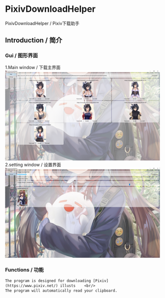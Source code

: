 # PixivDownloadHelper
PixivDownloadHelper / Pixiv下载助手
## Introduction / 简介
### Gui / 图形界面
1.Main window / 下载主界面
    ![image](https://github.com/ShimaSh1ma/PixivDownloadHelper/blob/master/introduction/mainWindow.png)
2.setting window / 设置界面
    ![image](https://github.com/ShimaSh1ma/PixivDownloadHelper/blob/master/introduction/settingWindow.jpg)
### Functions / 功能
    The program is designed for downloading [Pixiv](https://www.pixiv.net/) illusts    <br/>
    The program will automatically read your clipboard.
